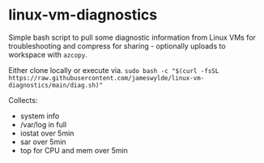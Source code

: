 # linux-vm-diagnostics
Simple bash script to pull some diagnostic information from Linux VMs for troubleshooting and compress for sharing - optionally uploads to workspace with `azcopy`.

Either clone locally or execute via. `sudo bash -c "$(curl -fsSL https://raw.githubusercontent.com/jameswylde/linux-vm-diagnostics/main/diag.sh)"`

Collects:
- system info
- /var/log in full
- iostat over 5min
- sar over 5min
- top for CPU and mem over 5min
